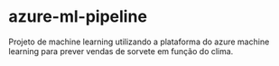 # azure-ml-pipeline
Projeto de machine learning utilizando a plataforma do azure machine learning para prever vendas de sorvete em função do clima.
